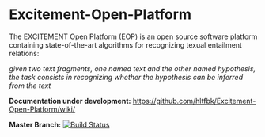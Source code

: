 Excitement-Open-Platform
========================

The EXCITEMENT Open Platform (EOP) is an open source software platform containing state-of-the-art algorithms for recognizing texual entailment relations:  

_given two text fragments, one named text and the other named hypothesis, the task consists in recognizing whether the hypothesis can be inferred from the text_

__Documentation under development:__ https://github.com/hltfbk/Excitement-Open-Platform/wiki/

__Master Branch:__ [![Build Status](http://hlt-services4.fbk.eu:8080/jenkins/job/master_branch/badge/icon)](http://hlt-services4.fbk.eu:8080/jenkins/job/master_branch/)
